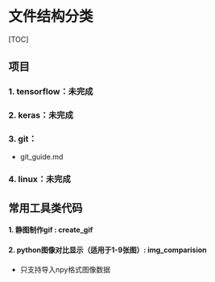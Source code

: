 # 文件结构分类

[TOC]

## 项目

### 1. tensorflow：未完成

### 2. keras：未完成

### 3. git：

+ git_guide.md

### 4. linux：未完成

## 常用工具类代码

#### 1. 静图制作gif : create_gif

#### 2. python图像对比显示（适用于1-9张图）: img_comparision

+ 只支持导入npy格式图像数据






